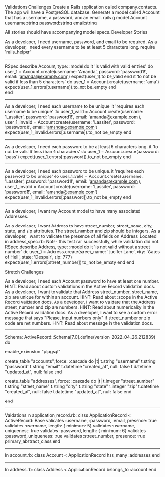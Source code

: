 Validations Challenges
Create a Rails application called company_contacts. The app will have a PostgreSQL database.
Generate a model called Account that has a username, a password, and an email.
rails g model Account username:string password:string email:string 

All stories should have accompanying model specs.
Developer Stories

As a developer, I need username, password, and email to be required.
As a developer, I need every username to be at least 5 characters long.
require 'rails_helper'
____________________________________________________________________________________________________
RSpec.describe Account, type: :model do
it 'is valid with valid entries' do 
  user_1 = Account.create(username: 'Amanda', password: 'password1!', email: 'amanda@example.com')
  expect(user_1).to be_valid
  end
it 'to not be valid if less than 5 characters' do 
  user_1 = Account.create(username: 'ama')
  expect(user_1.errors[:username]).to_not be_empty
  end   
end 
____________________________________________________________________________________________________
As a developer, I need each username to be unique.
it 'requires each username to be unique' do
    user_1_valid = Account.create(username: 'Lassiter', password: 'password1!', email: 'amanda@example.com'), user_1_invalid = Account.create(username: 'Lassiter', password: 'password1!', email: 'amanda@example.com')
    expect(user_1_invalid.errors[:username]).to_not be_empty
  end
____________________________________________________________________________________________________
As a developer, I need each password to be at least 6 characters long.
it 'to not be valid if less than 6 characters' do 
    user_1 = Account.create(password: 'pass')
    expect(user_1.errors[:password]).to_not be_empty
    end  
____________________________________________________________________________________________________
As a developer, I need each password to be unique.
it 'requires each password to be unique' do
      user_1_valid = Account.create(username: 'Lassiter', password: 'password1!', email: 'amanda@example.com'), user_1_invalid = Account.create(username: 'Lassiter', password: 'password1!', email: 'amanda@example.com')
      expect(user_1_invalid.errors[:password]).to_not be_empty
    end
___________________________________________________________________________________________________
As a developer, I want my Account model to have many associated Addresses.


As a developer, I want Address to have street_number, street_name, city, state, and zip attributes. The street_number and zip should be integers.
As a developer, I want to validate the presence of all fields on Address.
Located in address_spec.rb: 
Note- this test ran successfully, while validation did not. 
RSpec.describe Address, type: :model do
    it 'is not valid without a street number' do
      user_1 = Address.create(street_name: 'Lucifer Lane', city: 'Gates of Hell', state: 'Despair', zip: 777)
      expect(user_1.errors[:street_number]).to_not be_empty
  end
end


Stretch Challenges

As a developer, I need each Account password to have at least one number.
HINT: Read about custom validations in the Active Record validation docs.
As a developer, I want to validate that Address street_number, street_name, zip are unique for within an account.
HINT: Read about :scope in the Active Record validation docs.
As a developer, I want to validate that the Address street_number and zip are numbers.
HINT: Read about numericality in the Active Record validation docs.
As a developer, I want to see a custom error message that says "Please, input numbers only" if street_number or zip code are not numbers.
HINT: Read about message in the validation docs.
________________________________________________________________________________________________________________

Schema: 
ActiveRecord::Schema[7.0].define(version: 2022_04_26_212839) do
  <!-- # These are extensions that must be enabled in order to support this database -->
  enable_extension "plpgsql"

  create_table "accounts", force: :cascade do |t|
    t.string "username"
    t.string "password"
    t.string "email"
    t.datetime "created_at", null: false
    t.datetime "updated_at", null: false
  end

  create_table "addresses", force: :cascade do |t|
    t.integer "street_number"
    t.string "street_name"
    t.string "city"
    t.string "state"
    t.integer "zip"
    t.datetime "created_at", null: false
    t.datetime "updated_at", null: false
  end

end
____________________________________________________________________________________________________
Vaidations in application_record.rb: 
class ApplicationRecord < ActiveRecord::Base
  validates :username, :password, :email, presence: true
  validates :username, length: { minimum: 5}
  validates :username, uniqueness: true
  validates :password, length: { minimum: 6}
  validates :password, uniqueness: true
  validates :street_number, presence: true
  primary_abstract_class
end
____________________________________________________________________________________________________
In account.rb: 
class Account < ApplicationRecord
    has_many :addresses
end
____________________________________________________________________________________________________
In address.rb:
class Address < ApplicationRecord
    belongs_to :account
end

